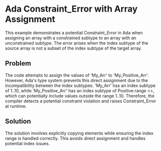 # Ada Constraint_Error with Array Assignment
This example demonstrates a potential Constraint_Error in Ada when assigning an array with a constrained subtype to an array with an unconstrained subtype. The error arises when the index subtype of the source array is not a subset of the index subtype of the target array.

## Problem
The code attempts to assign the values of 'My_Arr' to 'My_Positive_Arr'. However, Ada's type system prevents this direct assignment due to the incompatibility between the index subtypes. 'My_Arr' has an index subtype of 1..10, while 'My_Positive_Arr' has an index subtype of Positive range <>, which can potentially include values outside the range 1..10.  Therefore, the compiler detects a potential constraint violation and raises Constraint_Error at runtime.

## Solution
The solution involves explicitly copying elements while ensuring the index range is handled correctly.  This avoids direct assignment and handles potential index issues.
